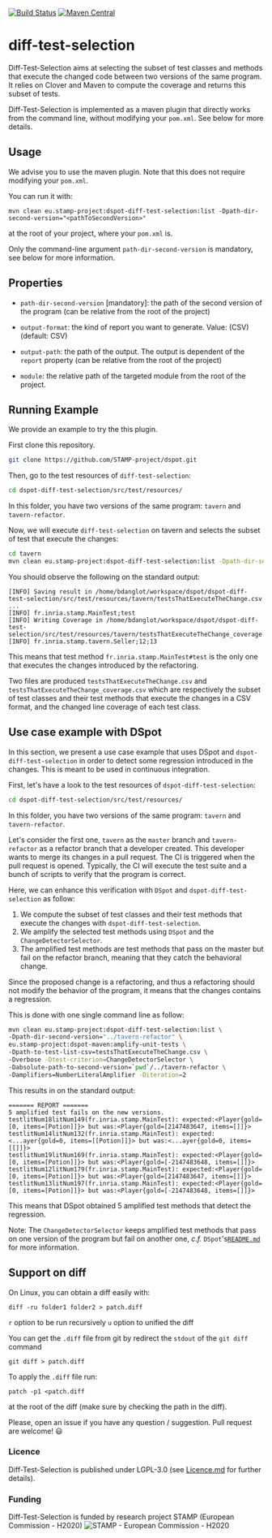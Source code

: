 [![Build Status](https://travis-ci.org/STAMP-project/diff-test-selection.svg?branch=master)](https://travis-ci.org/STAMP-project/diff-test-selection) [![Maven Central](https://maven-badges.herokuapp.com/maven-central/eu.stamp-project/diff-test-selection/badge.svg)](https://mavenbadges.herokuapp.com/maven-central/eu.stamp-project/diff-test-selection)
# diff-test-selection

Diff-Test-Selection aims at selecting the subset of test classes and methods that execute the changed code between two versions of the same program. It relies on Clover and Maven to compute the coverage and returns this subset of tests.

Diff-Test-Selection is implemented as a maven plugin that directly works from the command line, without modifying your `pom.xml`. See below for more details.

## Usage

We advise you to use the maven plugin. Note that this does not require modifying your `pom.xml`.

You can run it with:

```shell
mvn clean eu.stamp-project:dspot-diff-test-selection:list -Dpath-dir-second-version="<pathToSecondVersion>"
```

at the root of your project, where your `pom.xml` is.

Only the command-line argument `path-dir-second-version` is mandatory, see below for more information.

## Properties

* `path-dir-second-version` \[mandatory\]: the path of the second version of the program (can be relative from the root of the project) 

* `output-format`: the kind of report you want to generate. Value: (CSV) (default: CSV)

* `output-path`: the path of the output. The output is dependent of the `report` property  (can be relative from the root of the project)

* `module`: the relative path of the targeted module from the root of the project.

## Running Example

We provide an example to try the this plugin. 

First clone this repository.

```bash
git clone https://github.com/STAMP-project/dspot.git
```

Then, go to the test resources of `diff-test-selection`:

```bash
cd dspot-diff-test-selection/src/test/resources/
```

In this folder, you have two versions of the same program: `tavern` and `tavern-refactor`.

Now, we will execute `diff-test-selection` on tavern and selects the subset of test that execute the changes:

```bash
cd tavern
mvn clean eu.stamp-project:dspot-diff-test-selection:list -Dpath-dir-second-version=../tavern-refactor
```

You should observe the following on the standard output:

```text
[INFO] Saving result in /home/bdanglot/workspace/dspot/dspot-diff-test-selection/src/test/resources/tavern/testsThatExecuteTheChange.csv ...
[INFO] fr.inria.stamp.MainTest;test
[INFO] Writing Coverage in /home/bdanglot/workspace/dspot/dspot-diff-test-selection/src/test/resources/tavern/testsThatExecuteTheChange_coverage.csv
[INFO] fr.inria.stamp.tavern.Seller;12;13
```

This means that test method `fr.inria.stamp.MainTest#test` is the only one that executes the changes introduced by the refactoring.

Two files are produced `testsThatExecuteTheChange.csv` and `testsThatExecuteTheChange_coverage.csv` which are respectively the subset of test classes and their test methods that execute the changes in a CSV format, and the changed line coverage of each test class.

## Use case example with DSpot

In this section, we present a use case example that uses DSpot and `dspot-diff-test-selection` in order to detect some regression introduced in the changes. This is meant to be used in continuous integration.

First, let's have a look to the test resources of `dspot-diff-test-selection`:

```bash
cd dspot-diff-test-selection/src/test/resources/
``` 

In this folder, you have two versions of the same program: `tavern` and `tavern-refactor`.

Let's consider the first one, `tavern` as the `master` branch and `tavern-refactor` as a refactor branch that a developer created. This developer wants to merge its changes in a pull request.
The CI is triggered when the pull request is opened. Typically, the CI will execute the test suite and a bunch of scripts to verify that the program is correct.

Here, we can enhance this verification with `DSpot` and `dspot-diff-test-selection` as follow:

1. We compute the subset of test classes and their test methods that execute the changes with `dspot-diff-test-selection`.
2. We amplify the selected test methods using `DSpot` and the `ChangeDetectorSelector`.
3. The amplified test methods are test methods that pass on the master but fail on the refactor branch, meaning that they catch the behavioral change.

Since the proposed change is a refactoring, and thus a refactoring should not modify the behavior of the program, it means that the changes contains a regression.

This is done with one single command line as follow:

```bash
mvn clean eu.stamp-project:dspot-diff-test-selection:list \
-Dpath-dir-second-version="../tavern-refactor" \
eu.stamp-project:dspot-maven:amplify-unit-tests \
-Dpath-to-test-list-csv=testsThatExecuteTheChange.csv \
-Dverbose -Dtest-criterion=ChangeDetectorSelector \
-Dabsolute-path-to-second-version=`pwd`/../tavern-refactor \
-Damplifiers=NumberLiteralAmplifier -Diteration=2
```

This results in on the standard output:

```text
======= REPORT =======
5 amplified test fails on the new versions.
testlitNum18litNum149(fr.inria.stamp.MainTest): expected:<Player{gold=[0, items=[Potion]]}> but was:<Player{gold=[2147483647, items=[]]}>
testlitNum14litNum132(fr.inria.stamp.MainTest): expected:<...ayer{gold=0, items=[[Potion]]}> but was:<...ayer{gold=0, items=[[]]}>
testlitNum19litNum169(fr.inria.stamp.MainTest): expected:<Player{gold=[0, items=[Potion]]}> but was:<Player{gold=[-2147483648, items=[]]}>
testlitNum12litNum179(fr.inria.stamp.MainTest): expected:<Player{gold=[0, items=[Potion]]}> but was:<Player{gold=[2147483647, items=[]]}>
testlitNum13litNum197(fr.inria.stamp.MainTest): expected:<Player{gold=[0, items=[Potion]]}> but was:<Player{gold=[-2147483648, items=[]]}>
```

This means that DSpot obtained 5 amplified test methods that detect the regression.  

Note: The `ChangeDetectorSelector` keeps amplified test methods that pass on one version of the program but fail on another one, _c.f._  `DSpot`'s[`README.md`](https://github.com/STAMP-project/dspot/blob/master/README.md) for more information.  

## Support on diff

On Linux, you can obtain a diff easily with:
```shell
diff -ru folder1 folder2 > patch.diff
```
`r` option to be run recursively
`u` option to unified the diff

You can get the `.diff` file from git by redirect the `stdout` of the `git diff` command
```shell
git diff > patch.diff
```

To apply the `.diff` file run:
```shell
patch -p1 <patch.diff
```
at the root of the diff (make sure by checking the path in the diff).

Please, open an issue if you have any question / suggestion. Pull request are welcome! 😃

### Licence

Diff-Test-Selection is published under LGPL-3.0 (see [Licence.md](https://github.com/STAMP-project/testrunner/blob/master/LICENSE) for further details).

### Funding

Diff-Test-Selection is funded by research project STAMP (European Commission - H2020)
![STAMP - European Commission - H2020](docs/logo_readme_md.png)
